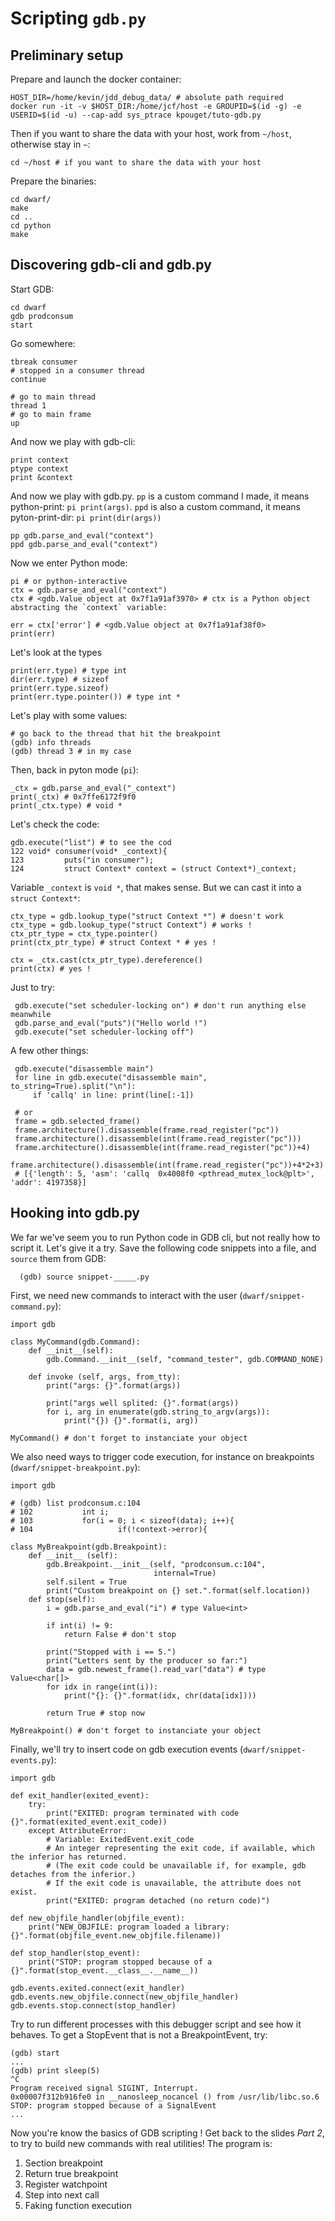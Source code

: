 Scripting `gdb.py`
==================

Preliminary setup
-----------------

Prepare and launch the docker container:

    HOST_DIR=/home/kevin/jdd_debug_data/ # absolute path required
    docker run -it -v $HOST_DIR:/home/jcf/host -e GROUPID=$(id -g) -e USERID=$(id -u) --cap-add sys_ptrace kpouget/tuto-gdb.py

Then if you want to share the data with your host, work from `~/host`, otherwise stay in `~`:

    cd ~/host # if you want to share the data with your host
    
Prepare the binaries:

    cd dwarf/
    make
    cd ..
    cd python
    make

Discovering gdb-cli and gdb.py
------------------------------

Start GDB:

    cd dwarf
    gdb prodconsum
    start

Go somewhere:

    tbreak consumer
    # stopped in a consumer thread
    continue

    # go to main thread
    thread 1
    # go to main frame
    up

And now we play with gdb-cli:

    print context
    ptype context
    print &context

And now we play with gdb.py. 
`pp` is a custom command I made, it means python-print: `pi print(args)`. 
`ppd` is also a custom command, it means pyton-print-dir: `pi print(dir(args))`

    pp gdb.parse_and_eval("context")
    ppd gdb.parse_and_eval("context")

Now we enter Python mode:

    pi # or python-interactive
    ctx = gdb.parse_and_eval("context")
    ctx # <gdb.Value object at 0x7f1a91af3970> # ctx is a Python object abstracting the `context` variable:

    err = ctx['error'] # <gdb.Value object at 0x7f1a91af38f0>
    print(err)

Let's look at the types

    print(err.type) # type int
    dir(err.type) # sizeof
    print(err.type.sizeof)
    print(err.type.pointer()) # type int *
    
Let's play with some values:

    # go back to the thread that hit the breakpoint
    (gdb) info threads
    (gdb) thread 3 # in my case

Then, back in pyton mode (`pi`):

    _ctx = gdb.parse_and_eval("_context")
    print(_ctx) # 0x7ffe6172f9f0
    print(_ctx.type) # void *

Let's check the code:

    gdb.execute("list") # to see the cod
    122	void* consumer(void* _context){
    123	        puts("in consumer");
    124	        struct Context* context = (struct Context*)_context;


Variable `_context` is `void *`, that makes sense. But we can cast it into a `struct Context*`:

    ctx_type = gdb.lookup_type("struct Context *") # doesn't work
    ctx_type = gdb.lookup_type("struct Context") # works !
    ctx_ptr_type = ctx_type.pointer()
    print(ctx_ptr_type) # struct Context * # yes !
    
    ctx = _ctx.cast(ctx_ptr_type).dereference()
    print(ctx) # yes !


Just to try:

     gdb.execute("set scheduler-locking on") # don't run anything else meanwhile
     gdb.parse_and_eval("puts")("Hello world !")
     gdb.execute("set scheduler-locking off")

A few other things:

     gdb.execute("disassemble main")
     for line in gdb.execute("disassemble main", to_string=True).split("\n"):
         if 'callq' in line: print(line[:-1])

     # or
     frame = gdb.selected_frame()
     frame.architecture().disassemble(frame.read_register("pc"))
     frame.architecture().disassemble(int(frame.read_register("pc")))
     frame.architecture().disassemble(int(frame.read_register("pc"))+4)
     frame.architecture().disassemble(int(frame.read_register("pc"))+4*2+3)
     # [{'length': 5, 'asm': 'callq  0x4008f0 <pthread_mutex_lock@plt>', 'addr': 4197358}]


Hooking into gdb.py
-------------------

We far we've seem you to run Python code in GDB cli, but not really how to script it. 
Let's give it a try. Save the following code snippets into a file, and `source` them from GDB:

      (gdb) source snippet-_____.py

First, we need new commands to interact with the user (`dwarf/snippet-command.py`):

    import gdb
    
    class MyCommand(gdb.Command):
        def __init__(self):
            gdb.Command.__init__(self, "command_tester", gdb.COMMAND_NONE)
    
        def invoke (self, args, from_tty):
            print("args: {}".format(args))
    
            print("args well splited: {}".format(args))
            for i, arg in enumerate(gdb.string_to_argv(args)):
                print("{}) {}".format(i, arg))
            
    MyCommand() # don't forget to instanciate your object

We also need ways to trigger code execution, for instance on breakpoints (`dwarf/snippet-breakpoint.py`):

    import gdb
    
    # (gdb) list prodconsum.c:104
    # 102	        int i;
    # 103	        for(i = 0; i < sizeof(data); i++){
    # 104	                if(!context->error){

    class MyBreakpoint(gdb.Breakpoint):
        def __init__ (self):
            gdb.Breakpoint.__init__(self, "prodconsum.c:104",
                                    internal=True)
            self.silent = True
            print("Custom breakpoint on {} set.".format(self.location))
        def stop(self):
            i = gdb.parse_and_eval("i") # type Value<int>
        
            if int(i) != 9:
                return False # don't stop
    
            print("Stopped with i == 5.")
            print("Letters sent by the producer so far:")
            data = gdb.newest_frame().read_var("data") # type Value<char[]>
            for idx in range(int(i)):
                print("{}: {}".format(idx, chr(data[idx])))
    
            return True # stop now

    MyBreakpoint() # don't forget to instanciate your object

Finally, we'll try to insert code on gdb execution events (`dwarf/snippet-events.py`):

    import gdb

    def exit_handler(exited_event):
        try:
            print("EXITED: program terminated with code  {}".format(exited_event.exit_code))
        except AttributeError:
            # Variable: ExitedEvent.exit_code
            # An integer representing the exit code, if available, which the inferior has returned.
            # (The exit code could be unavailable if, for example, gdb detaches from the inferior.)
            # If the exit code is unavailable, the attribute does not exist.
            print("EXITED: program detached (no return code)")
        
    def new_objfile_handler(objfile_event):
        print("NEW_OBJFILE: program loaded a library: {}".format(objfile_event.new_objfile.filename))

    def stop_handler(stop_event):
        print("STOP: program stopped because of a {}".format(stop_event.__class__.__name__))

    gdb.events.exited.connect(exit_handler)
    gdb.events.new_objfile.connect(new_objfile_handler)
    gdb.events.stop.connect(stop_handler)

Try to run different processes with this debugger script and see how it behaves. To get a StopEvent that is not a BreakpointEvent, try:

    (gdb) start
    ...
    (gdb) print sleep(5)
    ^C
    Program received signal SIGINT, Interrupt.
    0x00007f312b916fe0 in __nanosleep_nocancel () from /usr/lib/libc.so.6
    STOP: program stopped because of a SignalEvent
    ...
    
Now you're know the basics of GDB scripting ! Get back to the slides *Part 2*, to try to build new commands with real utilities!
The program is:

1. Section breakpoint
2. Return true breakpoint
3. Register watchpoint
4. Step into next call
5. Faking function execution